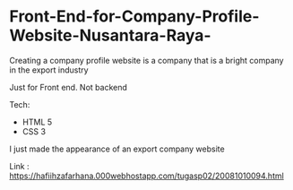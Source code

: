 # Front-End-for-Company-Profile-Website-Nusantara-Raya-
Creating a company profile website is a company that is a bright company in the export industry

Just for Front end. Not backend

Tech:
- HTML 5
- CSS 3

I just made the appearance of an export company website

Link : https://hafiihzafarhana.000webhostapp.com/tugasp02/20081010094.html
